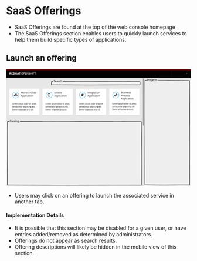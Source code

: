 # SaaS Offerings

- SaaS Offerings are found at the top of the web console homepage
- The SaaS Offerings section enables users to quickly launch services to help them build specific types of applications.

## Launch an offering

![offerings](img/offerings-01.png)
- Users may click on an offering to launch the associated service in another tab.

#### Implementation Details
  - It is possible that this section may be disabled for a given user, or have entries added/removed as determined by administrators.
  - Offerings do not appear as search results.
  - Offering descriptions will likely be hidden in the mobile view of this section.
